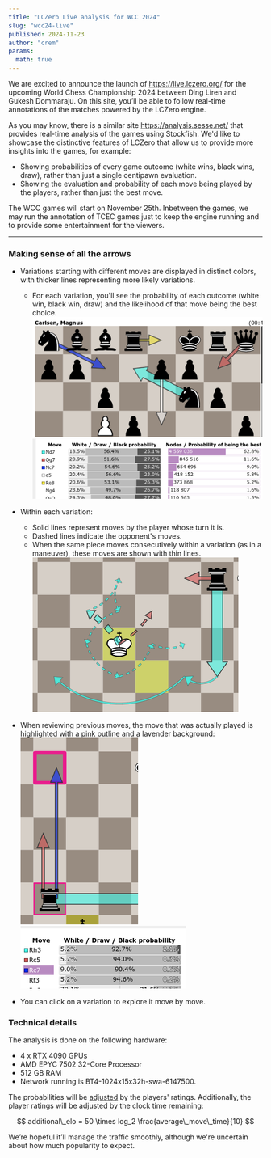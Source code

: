 ```yaml
---
title: "LCZero Live analysis for WCC 2024"
slug: "wcc24-live"
published: 2024-11-23
author: "crem"
params:
  math: true
---
```


We are excited to announce the launch of https://live.lczero.org/ for the upcoming
World Chess Championship 2024 between Ding Liren and Gukesh Dommaraju.
On this site, you’ll be able to follow real-time annotations of the matches powered by the LCZero engine.

<!--more-->

As you may know, there is a similar site https://analysis.sesse.net/ that provides real-time analysis of the games using Stockfish.
We'd like to showcase the distinctive features of LCZero that allow us to provide more insights into the games, for example:

* Showing probabilities of every game outcome (white wins, black wins, draw), rather than just a single centipawn evaluation.
* Showing the evaluation and probability of each move being played by the players, rather than just the best move.

The WCC games will start on November 25th.
Inbetween the games, we may run the annotation of TCEC games just to keep the engine running and to provide some entertainment for the viewers.

---

### Making sense of all the arrows

* Variations starting with different moves are displayed in distinct colors, with thicker lines representing more likely variations.
  * For each variation, you'll see the probability of each outcome (white win, black win, draw) and the likelihood of that move being the best choice.
  ![Board with arrows](arrows01.png)
  ![MultiPV view](multipv01.png)

* Within each variation:
    * Solid lines represent moves by the player whose turn it is.
    * Dashed lines indicate the opponent's moves.
    * When the same piece moves consecutively within a variation (as in a maneuver), these moves are shown with thin lines.
      ![Maneuver](arrows02.png)

* When reviewing previous moves, the move that was actually played is highlighted with a pink outline and a lavender background:
  ![Previous move](arrows03.png)
  ![Previous move](multipv02.png)

* You can click on a variation to explore it move by move.

### Technical details

The analysis is done on the following hardware:

* 4 x RTX 4090 GPUs
* AMD EPYC 7502 32-Core Processor
* 512 GB RAM
* Network running is BT4-1024x15x32h-swa-6147500.

The probabilities will be [adjusted](/blog/2023/07/the-lc0-v0.30.0-wdl-rescale/contempt-implementation/) by the players' ratings.
Additionally, the player ratings will be adjusted by the clock time remaining:

$$ additional\_elo = 50 \times log_2 \frac{average\_move\_time}{10} $$

We’re hopeful it’ll manage the traffic smoothly, although we're uncertain about how much popularity to expect.